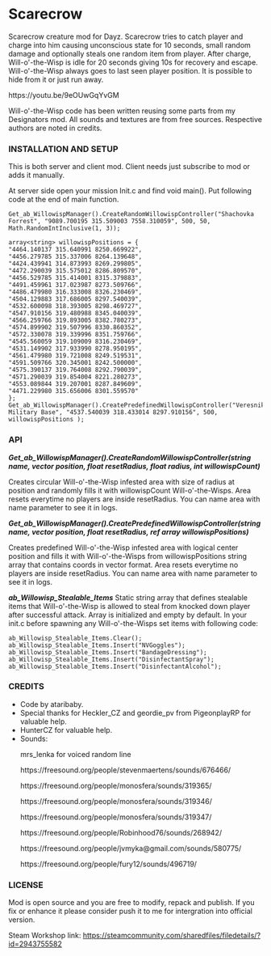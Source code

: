 # Scarecrow
<p>Scarecrow creature mod for Dayz. Scarecrow tries to catch player and charge into him causing unconscious state for 10 seconds, small random damage and optionally steals one random item from player. After charge, Will-o'-the-Wisp is idle for 20 seconds giving 10s for recovery and escape. Will-o'-the-Wisp always goes to last seen player position. It is possible to hide from it or just run away.</p>
<p>https://youtu.be/9eOUwGqYvGM</p>
<p>Will-o'-the-Wisp code has been written reusing some parts from my Designators mod. All sounds and textures are from free sources. Respective authors are noted in credits.</p>

### INSTALLATION AND SETUP
This is both server and client mod. Client needs just subscribe to mod or adds it manually. 

At server side open your mission Init.c and find void main(). Put following code at the end of main function.

```
Get_ab_WillowispManager().CreateRandomWillowispController("Shachovka Forrest", "9089.700195 315.509003 7558.310059", 500, 50, Math.RandomIntInclusive(1, 3));

array<string> willowispPositions = {
"4464.140137 315.640991 8250.669922",
"4456.279785 315.337006 8264.139648",
"4424.439941 314.873993 8269.299805",
"4472.290039 315.575012 8286.809570",
"4456.529785 315.414001 8315.379883",
"4491.459961 317.023987 8273.509766",
"4486.479980 316.333008 8326.230469",
"4504.129883 317.686005 8297.540039",
"4532.600098 318.393005 8298.469727",
"4547.910156 319.480988 8345.040039",
"4566.259766 319.893005 8382.780273",
"4574.899902 319.507996 8330.860352",
"4572.330078 319.339996 8351.759766",
"4545.560059 319.109009 8316.230469",
"4531.149902 317.933990 8278.950195",
"4561.479980 319.721008 8249.519531",
"4591.509766 320.345001 8242.500000",
"4575.390137 319.764008 8292.790039",
"4571.290039 319.854004 8221.280273",
"4553.089844 319.207001 8287.849609",
"4471.229980 315.656006 8301.559570"
};
Get_ab_WillowispManager().CreatePredefinedWillowispController("Veresnik Military Base", "4537.540039 318.433014 8297.910156", 500, willowispPositions );
```

### API
**_Get_ab_WillowispManager().CreateRandomWillowispController(string name, vector position, float resetRadius, float radius, int willowispCount)_**

Creates circular Will-o'-the-Wisp infested area with size of radius at position and randomly fills it with willowispCount Will-o'-the-Wisps. Area resets everytime no players are inside resetRadius. You can name area with name parameter to see it in logs.

**_Get_ab_WillowispManager().CreatePredefinedWillowispController(string name, vector position, float resetRadius, ref array<string> willowispPositions)_**
  
Creates predefined Will-o'-the-Wisp infested area with logical center position and fills it with Will-o'-the-Wisps from willowispPositions string array that contains coords in vector format. Area resets everytime no players are inside resetRadius. You can name area with name parameter to see it in logs.

**_ab_Willowisp_Stealable_Items_**
Static string array that defines stealable items that Will-o'-the-Wisp is allowed to steal from knocked down player after successful attack. Array is initialized and empty by default.
In your init.c before spawning any Will-o'-the-Wisps set items with following code:

```
ab_Willowisp_Stealable_Items.Clear();
ab_Willowisp_Stealable_Items.Insert("NVGoggles");
ab_Willowisp_Stealable_Items.Insert("BandageDressing");
ab_Willowisp_Stealable_Items.Insert("DisinfectantSpray");
ab_Willowisp_Stealable_Items.Insert("DisinfectantAlcohol");
```

### CREDITS
<ul>
  <li>Code by ataribaby.</li>
  <li>Special thanks for Heckler_CZ and geordie_pv from PigeonplayRP for valuable help.</li>
  <li>HunterCZ for valuable help.</li>
  <li>Sounds:
	<p>mrs_lenka for voiced random line</p>
    <p>https://freesound.org/people/stevenmaertens/sounds/676466/</p>
	<p>https://freesound.org/people/monosfera/sounds/319365/</p>
	<p>https://freesound.org/people/monosfera/sounds/319346/</p>
	<p>https://freesound.org/people/monosfera/sounds/319347/</p>
	<p>https://freesound.org/people/Robinhood76/sounds/268942/</p>
	<p>https://freesound.org/people/jvmyka@gmail.com/sounds/580775/</p>
	<p>https://freesound.org/people/fury12/sounds/496719/</p>
  </li>
</ul>

### LICENSE
Mod is open source and you are free to modify, repack and publish. If you fix or enhance it please consider push it to me for intergration into official version.

Steam Workshop link: https://steamcommunity.com/sharedfiles/filedetails/?id=2943755582
